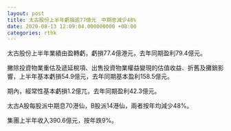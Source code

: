 ```yaml
---
layout: post
title: 太古股份上半年虧損逾77億元　中期息減少48%
date: 2020-08-13 12:09:04.000000000 +08:00
categories: rthk
---
```


太古股份上半年業績由盈轉虧，虧損77.4億港元，去年同期盈利79.4億元。

撇除投資物業重估及遞延稅項、出售投資物業權益變現的估值收益、折舊及攤銷影響，上半年基本虧損54.9億元，去年同期基本盈利158.5億元。

期內，經常性基本虧損1.2億兀，去年同期盈利42.3億元。

太古A股每股派中期息70港仙，B股派14港仙，兩者按年均減少48%。

集團上半年收入390.6億元，按年跌9%。
